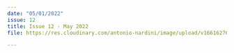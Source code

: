 ```yaml
---
date: "05/01/2022"
issue: 12
title: Issue 12 - May 2022
file: https://res.cloudinary.com/antonio-nardini/image/upload/v1661627652/Upton%20Times/Issue_12_Upton_May_2022_Upton_Times_VP_v1_A4_web_eqn0vz.pdf

---
```

